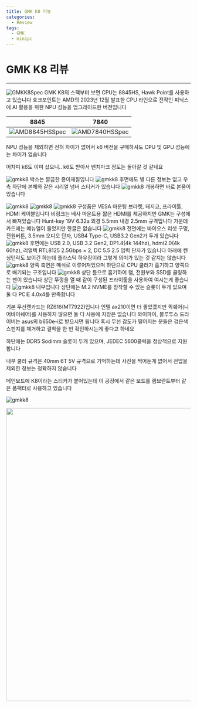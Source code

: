 ```yaml
---
title: GMK K8 리뷰
categories:
  - Review
tags:
  - GMK
  - minipc
---
```


# GMK K8 리뷰
___
![GMKK8Spec]({{site.url}}/images/GMKK8Spec.png)
GMK K8의 스펙부터 보면 CPU는 8845HS, Hawk Point를 사용하고 있습니다
호크포인트는 AMD의 2023년 12월 발표한 CPU 라인으로 전작인 피닉스에 AI 활용을 위한 NPU 성능을 업그레이드한 버전입니다

|          8845          |          7840          |
| :--------------------: | :--------------------: |
| ![AMD8845HSSpec]({{site.url}}/images/AMD8845HSSpec.png) | ![AMD7840HSSpec]({{site.url}}/images/AMD7840HSSpec.png) |
NPU 성능을 제외하면 전혀 차이가 없어서 k6 버전을 구매하셔도 CPU 및 GPU 성능에는 차이가 없습니다

어차피 k6도 이미 샀으니.. k6도 받아서 벤치마크 정도는 돌아갈 것 같네요

![gmkk8]({{site.url}}/images/O1002177.jpg)
박스는 깔끔한 종이재질입니다
![gmkk8]({{site.url}}/images/O1002185.jpg)
후면에도 별 다른 정보는 없고 
우측 하단에 본체와 같은 시리얼 넘버 스티커가 있습니다
![gmkk8]({{site.url}}/images/O1002186.jpg)
개봉하면 바로 본품이 있습니다

![gmkk8]({{site.url}}/images/O1002195.jpg)
![gmkk8]({{site.url}}/images/O1002201.jpg)
![gmkk8]({{site.url}}/images/O1002197.jpg)
구성품은 VESA 마운팅 브라켓, 돼지코, 프라이툴, HDMI 케이블입니다
비링크는 베사 마운트용 짧은 HDMI를 제공하지만 GMK는 구성에서 빠져있습니다
Hunt-key 19V 6.32a 외경 5.5mm 내경 2.5mm 규격입니다
가운데 카드에는 메뉴얼이 들었지만 한글은 없습니다
![gmkk8]({{site.url}}/images/O1002219.jpg)
전면에는 바이오스 리셋 구멍, 전원버튼, 3.5mm 오디오 단자, USB4 Type-C, USB3.2 Gen2가 두개 있습니다
![gmkk8]({{site.url}}/images/O1002214.jpg)
후면에는 USB 2.0, USB 3.2 Gen2, DP1.4(4k 144hz), hdmi2.0(4k 60hz), 리얼텍 RTL8125 2.5Gbps × 2, DC 5.5 2.5 입력 단자가 있습니다
아래에 켄싱턴락도 보이긴 하는데 플라스틱 하우징이라 그렇게 의미가 있는 것 같지는 않습니다
![gmkk8]({{site.url}}/images/O1002217.jpg)
양쪽 측면은 메쉬로 이루어져있으며 하단으로 CPU 쿨러가 흡기하고 양쪽으로 배기되는 구조입니다
![gmkk8]({{site.url}}/images/O1002220.jpg)
상단 틈으로 흡기하여 램, 전원부와 SSD를 쿨링하는 팬이 있습니다
상단 뚜껑을 열 때 같이 구성된 프라이툴을 사용하여 여시는게 좋습니다
![gmkk8]({{site.url}}/images/O1002221.jpg)
내부입니다
상단에는 M.2 NVME를 장착할 수 있는 슬롯이 두개 있으며 둘 다 PCIE 4.0x4를 만족합니다

기본 무선랜카드는 RZ616(MT7922)입니다 인텔 ax210이면 더 좋았겠지만 퀵쉐어(니어바이쉐어)를 사용하지 않으면 둘 다 사용에 지장은 없습니다
와이파이, 블루투스 드라이버는 asus의 b650e-i로 받으시면 됩니다
혹시 무선 감도가 떨어지는 분들은 검은색 스펀지를 제거하고 결착을 한 번 확인하시는게 좋다고 하네요

하단에는 DDR5 Sodimm 슬롯이 두개 있으며, JEDEC 5600클럭을 정상적으로 지원합니다

내부 쿨러 규격은 40mm 6T 5V 규격으로 기억하는데 사진을 찍어둔게 없어서 전압을 제외한 정보는 정확하지 않습니다

메인보드에 K8이라는 스티커가 붙어있는데 이 공장에서 같은 보드를 램브란트부터 같은 폼팩터로 사용하고 있습니다



![gmkk8]({{site.url}}/images/O1002221.jpg)

<img src="{{site.url}}/images/O1002221.jpg" width="800"><br>